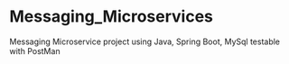 # Messaging_Microservices
Messaging Microservice project using  Java, Spring Boot, MySql testable with PostMan
